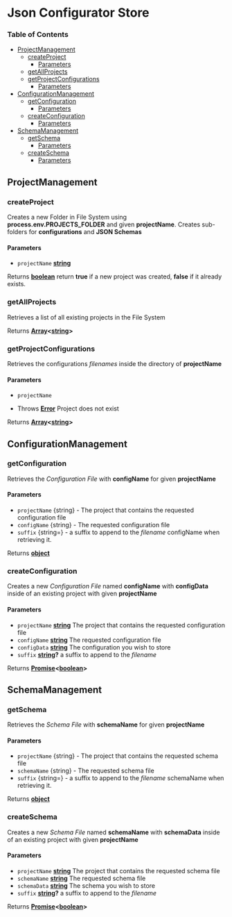 # Json Configurator Store

<!-- Generated by documentation.js. Update this documentation by updating the source code. -->

### Table of Contents

-   [ProjectManagement](#projectmanagement)
    -   [createProject](#createproject)
        -   [Parameters](#parameters)
    -   [getAllProjects](#getallprojects)
    -   [getProjectConfigurations](#getprojectconfigurations)
        -   [Parameters](#parameters-1)
-   [ConfigurationManagement](#configurationmanagement)
    -   [getConfiguration](#getconfiguration)
        -   [Parameters](#parameters-2)
    -   [createConfiguration](#createconfiguration)
        -   [Parameters](#parameters-3)
-   [SchemaManagement](#schemamanagement)
    -   [getSchema](#getschema)
        -   [Parameters](#parameters-4)
    -   [createSchema](#createschema)
        -   [Parameters](#parameters-5)

## ProjectManagement

### createProject

Creates a new Folder in File System using **process.env.PROJECTS_FOLDER** and given
**projectName**. Creates sub-folders for **configurations** and **JSON Schemas**

#### Parameters

-   `projectName` **[string](https://developer.mozilla.org/docs/Web/JavaScript/Reference/Global_Objects/String)** 

Returns **[boolean](https://developer.mozilla.org/docs/Web/JavaScript/Reference/Global_Objects/Boolean)** return **true** if a new project was created, **false** if it already exists.

### getAllProjects

Retrieves a list of all existing projects in the File System

Returns **[Array](https://developer.mozilla.org/docs/Web/JavaScript/Reference/Global_Objects/Array)&lt;[string](https://developer.mozilla.org/docs/Web/JavaScript/Reference/Global_Objects/String)>** 

### getProjectConfigurations

Retrieves the configurations _filenames_ inside the directory of **projectName**

#### Parameters

-   `projectName`  


-   Throws **[Error](https://developer.mozilla.org/docs/Web/JavaScript/Reference/Global_Objects/Error)** Project does not exist

Returns **[Array](https://developer.mozilla.org/docs/Web/JavaScript/Reference/Global_Objects/Array)&lt;[string](https://developer.mozilla.org/docs/Web/JavaScript/Reference/Global_Objects/String)>** 

## ConfigurationManagement

### getConfiguration

Retrieves the _Configuration File_ with **configName** for given **projectName**

#### Parameters

-   `projectName`  {string} - The project that contains the requested configuration file
-   `configName`  {string} - The requested configuration file
-   `suffix`  {string=} - a suffix to append to the _filename_
    configName when retrieving it.

Returns **[object](https://developer.mozilla.org/docs/Web/JavaScript/Reference/Global_Objects/Object)** 

### createConfiguration

Creates a new _Configuration File_ named **configName** with **configData** inside of an existing project with
given **projectName**

#### Parameters

-   `projectName` **[string](https://developer.mozilla.org/docs/Web/JavaScript/Reference/Global_Objects/String)** The project that contains the requested configuration file
-   `configName` **[string](https://developer.mozilla.org/docs/Web/JavaScript/Reference/Global_Objects/String)** The requested configuration file
-   `configData` **[string](https://developer.mozilla.org/docs/Web/JavaScript/Reference/Global_Objects/String)** The configuration you wish to store
-   `suffix` **[string](https://developer.mozilla.org/docs/Web/JavaScript/Reference/Global_Objects/String)?** a suffix to append to the _filename_

Returns **[Promise](https://developer.mozilla.org/docs/Web/JavaScript/Reference/Global_Objects/Promise)&lt;[boolean](https://developer.mozilla.org/docs/Web/JavaScript/Reference/Global_Objects/Boolean)>** 

## SchemaManagement

### getSchema

Retrieves the _Schema File_ with **schemaName** for given **projectName**

#### Parameters

-   `projectName`  {string} - The project that contains the requested schema file
-   `schemaName`  {string} - The requested schema file
-   `suffix`  {string=} - a suffix to append to the _filename_
    schemaName when retrieving it.

Returns **[object](https://developer.mozilla.org/docs/Web/JavaScript/Reference/Global_Objects/Object)** 

### createSchema

Creates a new _Schema File_ named **schemaName** with **schemaData** inside of an existing project with
given **projectName**

#### Parameters

-   `projectName` **[string](https://developer.mozilla.org/docs/Web/JavaScript/Reference/Global_Objects/String)** The project that contains the requested schema file
-   `schemaName` **[string](https://developer.mozilla.org/docs/Web/JavaScript/Reference/Global_Objects/String)** The requested schema file
-   `schemaData` **[string](https://developer.mozilla.org/docs/Web/JavaScript/Reference/Global_Objects/String)** The schema you wish to store
-   `suffix` **[string](https://developer.mozilla.org/docs/Web/JavaScript/Reference/Global_Objects/String)?** a suffix to append to the _filename_

Returns **[Promise](https://developer.mozilla.org/docs/Web/JavaScript/Reference/Global_Objects/Promise)&lt;[boolean](https://developer.mozilla.org/docs/Web/JavaScript/Reference/Global_Objects/Boolean)>** 
